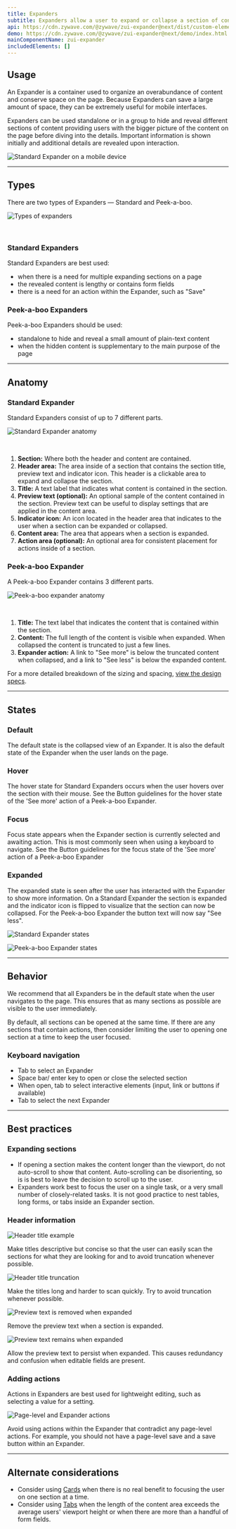 ```yaml
---
title: Expanders
subtitle: Expanders allow a user to expand or collapse a section of content
api: https://cdn.zywave.com/@zywave/zui-expander@next/dist/custom-elements.json
demo: https://cdn.zywave.com/@zywave/zui-expander@next/demo/index.html
mainComponentName: zui-expander
includedElements: []
---
```

## Usage

An Expander is a container used to organize an overabundance of content and conserve space on the page. Because Expanders can save a large amount of space, they can be extremely useful for mobile interfaces.

Expanders can be used standalone or in a group to hide and reveal different sections of content providing users with the bigger picture of the content on the page before diving into the details. Important information is shown initially and additional details are revealed upon interaction.  

![Standard Expander on a mobile device](/images/expander_usage_mobile.svg)

- - -

## Types

There are two types of Expanders — Standard and Peek-a-boo. 

![Types of expanders](/images/expander_types.svg)

</br>

### Standard Expanders

Standard Expanders are best used:

* when there is a need for multiple expanding sections on a page
* the revealed content is lengthy or contains form fields
* there is a need for an action within the Expander, such as "Save"

<docs-spacer size= "small"></docs-spacer>

### Peek-a-boo Expanders

Peek-a-boo Expanders should be used:

* standalone to hide and reveal a small amount of plain-text content
* when the hidden content is supplementary to the main purpose of the page

- - -

## Anatomy

### Standard Expander

Standard Expanders consist of up to 7 different parts. 

![Standard Expander anatomy](/images/standard_expander_anatomy.svg)

</br>

1. **Section:** Where both the header and content are contained.
2. **Header area:** The area inside of a section that contains the section title, preview text and indicator icon. This header is a clickable area to expand and collapse the section. 
3. **Title:** A text label that indicates what content is contained in the section.
4. **Preview text (optional):**  An optional sample of the content contained in the section. Preview text can be useful to display settings that are applied in the content area. 
5. **Indicator icon:** An icon located in the header area that indicates to the user when a section can be expanded or collapsed. 
6. **Content area:** The area that appears when a section is expanded.
7. **Action area (optional):** An optional area for consistent placement for actions inside of a section.

<docs-spacer size="small"></docs-spacer>

### Peek-a-boo Expander

A Peek-a-boo Expander contains 3 different parts.

![Peek-a-boo expander anatomy](/images/peek-a-boo_expander_anatomy.svg)

</br>

1. **Title:** The text label that indicates the content that is contained within the section. 
2. **Content:** The full length of the content is visible when expanded. When collapsed the content is truncated to just a few lines. 
3. **Expander action:** A link to "See more" is below the truncated content when collapsed, and a link to "See less" is below the expanded content. 

<docs-spacer size="small"></docs-spacer>

For a more detailed breakdown of the sizing and spacing, [view the design specs](https://xd.adobe.com/view/a6f89984-5337-4059-b732-a81634401e1d-f3ab/).

- - -

## States

### Default

The default state is the collapsed view of an Expander. It is also the default state of the Expander when the user lands on the page. 

### Hover

The hover state for Standard Expanders occurs when the user hovers over the section with their mouse. See the Button guidelines for the hover state of the 'See more' action of a Peek-a-boo Expander.

### Focus

Focus state appears when the Expander section is currently selected and awaiting action. This is most commonly seen when using a keyboard to navigate. See the Button guidelines for the focus state of the 'See more' action of a Peek-a-boo Expander

### Expanded

The expanded state is seen after the user has interacted with the Expander to show more information. On a Standard Expander the section is expanded and the indicator icon is flipped to visualize that the section can now be collapsed. For the Peek-a-boo Expander the button text will now say "See less". 

![Standard Expander states](/images/standard_expander_states.svg)

![Peek-a-boo Expander states](/images/peek-a-boo_expander_states-–-1.svg)

- - -

## Behavior

We recommend that all Expanders be in the default state when the user navigates to the page. This ensures that as many sections as possible are visible to the user immediately. 

By default, all sections can be opened at the same time. If there are any sections that contain actions, then consider limiting the user to opening one section at a time to keep the user focused. 

### Keyboard navigation

* Tab to select an Expander
* Space bar/ enter key to open or close the selected section
* When open, tab to select interactive elements (input, link or buttons if available)
* Tab to select the next Expander

- - -

## Best practices

### Expanding sections

* If opening a section makes the content longer than the viewport, do not auto-scroll to show that content. Auto-scrolling can be disorienting, so is is best to leave the decision to scroll up to the user.
* Expanders work best to focus the user on a single task, or a very small number of closely-related tasks. It is not good practice to nest tables, long forms, or tabs inside an Expander section.
  <docs-spacer size= "small"></docs-spacer>

### Header information

<docs-grid columns="2">

  <div>

![Header title example](/images/header_title_do.svg)

 <docs-do>
     Make titles descriptive but concise so that the user can easily scan the sections for what they are looking for and to avoid truncation whenever possible.
</docs-do>
  </div>
  <div>
   

![Header title truncation](/images/header_title_do-not.svg)

 <docs-do-not>
     Make the titles long and harder to scan quickly. Try to avoid truncation whenever possible.
</docs-do-not>
  </div>
</docs-grid>

<docs-spacer size="small"></docs-spacer>

<docs-grid columns="2">

  <div>

![Preview text is removed when expanded](/images/expanded_do.svg)

 <docs-do>
    Remove the preview text when a section is expanded.
</docs-do>
  </div>
  <div>

![Preview text remains when expanded](/images/expanded_do-not.svg)

 <docs-do-not>
     Allow the preview text to persist when expanded. This causes redundancy and confusion when editable fields are present.

</docs-do-not>
  </div>
</docs-grid>

<docs-spacer size="small"></docs-spacer>

### Adding actions

Actions in Expanders are best used for lightweight editing, such as selecting a value for a setting.

<docs-spacer size="small"></docs-spacer>

![Page-level and Expander actions](/images/action_do-not.svg)

<docs-do-not>
Avoid using actions within the Expander that contradict any page-level actions. For example, you should not have a page-level save and a save button within an Expander. 
</docs-do-not>  

- - -

## Alternate considerations

* Consider using [Cards](/design-system/components/cards/) when there is no real benefit to focusing the user on one section at a time.
* Consider using [Tabs](/design-system/components/tabs/) when the length of the content area exceeds the average users' viewport height or when there are more than a handful of form fields.